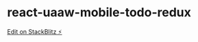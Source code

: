 # react-uaaw-mobile-todo-redux

[Edit on StackBlitz ⚡️](https://stackblitz.com/edit/react-uaaw-mobile-todo-redux)